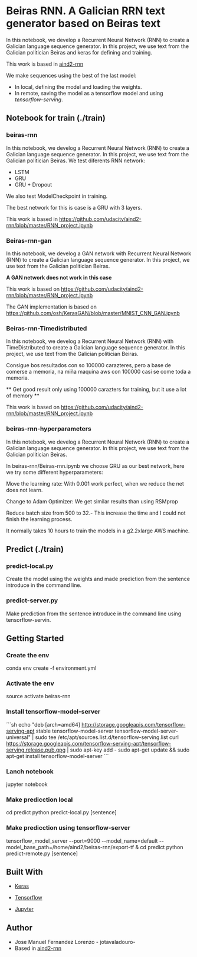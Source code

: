 # Beiras RNN. A Galician RRN text generator based on Beiras text
In this notebook, we develop a Recurrent Neural Network (RNN) to create a Galician language sequence generator. In this project, we use text from the Galician politician Beiras and keras for defining and training.

This work is based in [aind2-rnn](https://github.com/udacity/aind2-rnn/blob/master/RNN_project.ipynb)

We make sequences using the best of the last model:
* In local, defining the model and loading the weights.
* In remote, saving the model as a tensorflow model and using *tensorflow-serving*.



## Notebook for train (./train)
### beiras-rnn

In this notebook, we develog a Recurrent Neural Network (RNN) to create a Galician language sequence generator. In this project, we use text from the Galician politician Beiras. 
We test diferents RNN network:
* LSTM
* GRU
* GRU + Dropout

We also test ModelCheckpoint in training.

The best network for this is case is a GRU with 3 layers.

This work is based in 
https://github.com/udacity/aind2-rnn/blob/master/RNN_project.ipynb

### Beiras-rnn-gan
In this notebook, we develog a GAN network with Recurrent Neural Network (RNN) to create a Galician language sequence generator. In this project, we use text from the Galician politician Beiras. 


**A GAN network does not work in this case**

This work is based on 
https://github.com/udacity/aind2-rnn/blob/master/RNN_project.ipynb
    
The GAN implementation is based on https://github.com/osh/KerasGAN/blob/master/MNIST_CNN_GAN.ipynb  

### Beiras-rnn-Timedistributed

In this notebook, we develog a  Recurrent Neural Network (RNN) with TimeDistributed to create a Galician language sequence generator. In this project, we use text from the Galician politician Beiras.

Consigue bos resultados con so 100000 carazteres, pero a base de comerse a memoria, na miña maquina aws con 100000 casi se come toda a memoria.

** Get good result only using 100000 carazters for training, but it use a lot of memory **

This work is based on https://github.com/udacity/aind2-rnn/blob/master/RNN_project.ipynb
###  beiras-rnn-hyperparameters
In this notebook, we develog a Recurrent Neural Network (RNN) to create a Galician language sequence generator. In this project, we use text from the Galician politician Beiras. 

In beiras-rnn/Beiras-rnn.ipynb we choose  GRU as our best network, here we try some different hyperparameters:

Move the learning rate: With 0.001 work perfect, when we reduce the net does not learn.

Change to Adam Optimizer: We get similar results than using RSMprop

Reduce batch size from 500 to 32.- This increase the time and I could not finish the learning process.

It normally takes 10 hours to train the models in a g2.2xlarge AWS machine.

## Predict (./train)

### predict-local.py
Create the model using the weights and made prediction from the sentence introduce in the command line.

### predict-server.py
Make prediction from the sentence introduce in the command line using tensorflow-servin.


## Getting Started
### Create the env
conda env create -f environment.yml
### Activate the env
source activate beiras-rnn
### Install tensorflow-model-server
´´´sh
echo "deb [arch=amd64] http://storage.googleapis.com/tensorflow-serving-apt stable tensorflow-model-server tensorflow-model-server-universal" | sudo tee /etc/apt/sources.list.d/tensorflow-serving.list
curl https://storage.googleapis.com/tensorflow-serving-apt/tensorflow-serving.release.pub.gpg | sudo apt-key add -
sudo apt-get update && sudo apt-get install tensorflow-model-server
´´´

### Lanch notebook
jupyter notebook 
### Make predicction local
cd predict
python predict-local.py [sentence]
### Make predicction using tensorflow-server
tensorflow_model_server --port=9000 --model_name=default --model_base_path=/home/aind2/beiras-rnn/export-tf &
cd predict
python predict-remote.py [sentence]

## Built With
* [Keras](https://keras.io/)

* [Tensorflow](https://www.tensorflow.org/)

* [Jupyter](http://jupyter.org/)

## Author

* Jose Manuel Fernandez Lorenzo - jotavaladouro-
* Based in [aind2-rnn](https://github.com/udacity/aind2-rnn/blob/master/RNN_project.ipynb)


